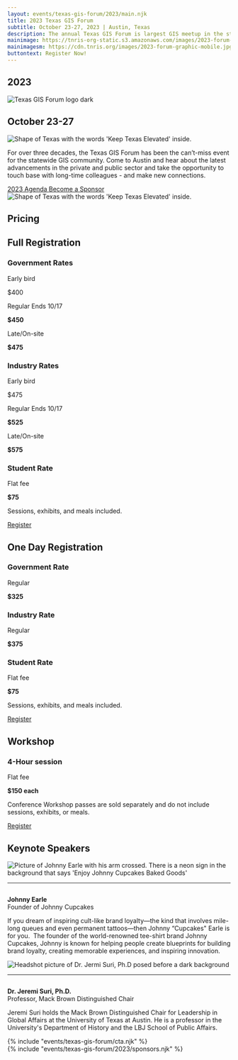```yaml
---
layout: events/texas-gis-forum/2023/main.njk
title: 2023 Texas GIS Forum
subtitle: October 23-27, 2023 | Austin, Texas
description: The annual Texas GIS Forum is largest GIS meetup in the state, offering the network and power of nationally recognized experts in the geospatial field. Register now to attend October 23 - 27, 2023 in Austin, Texas.
mainimage: https://tnris-org-static.s3.amazonaws.com/images/2023-forum-graphic.png
mainimagesm: https://cdn.tnris.org/images/2023-forum-graphic-mobile.jpg
buttontext: Register Now!
---
```


<head>
<link rel="preconnect" href="https://fonts.googleapis.com">
<link rel="preconnect" href="https://fonts.gstatic.com" crossorigin>
<link href="https://fonts.googleapis.com/css2?family=DM+Sans:ital,wght@0,400;0,500;0,700;1,400;1,500;1,700&display=swap" rel="stylesheet">
</head>

<section class="container-md hero">
  <div class="opaque-bg hero-content">
    <div class="hero-header">
      <div class="col">
        <h1>2023</h1>
        <div class="logo">
          <img src="https://tnris-org-static.s3.amazonaws.com/images/tx-gis-forum-dark.png" alt="Texas GIS Forum logo dark">
        </div>
        <h2>October 23-27</h2>
      </div>
      <div class="forum-asset">
        <img class="forum-content" src="https://tnris-org-static.s3.amazonaws.com/images/2023-forum-asset-texas.png" alt="Shape of Texas with the words 'Keep Texas Elevated' inside.">
      </div>
    </div>
    <p class="lead">For over three decades, the Texas GIS Forum has been the can’t-miss event for the statewide GIS community. Come to Austin and hear about the latest advancements in the private and public sector and take the opportunity to touch base with long-time colleagues - and make new connections.</p>
    <div class="button-container row">
      <a class="button-primary" 
        href="/texas-gis-forum/2023/agenda">
        2023 Agenda
      </a>
      <a class="button-secondary"  
        href="/texas-gis-forum/2023/sponsors-and-exhibitors">
        Become a Sponsor
      </a>
    </div>
  </div>
  <div class="forum-asset">
    <img class="forum-content" src="https://tnris-org-static.s3.amazonaws.com/images/2023-forum-asset-texas.png" alt="Shape of Texas with the words 'Keep Texas Elevated' inside.">
  </div>
</section>

<section class="keynotes container-md opaque-bg">
   <h1 class="forum-h1">Pricing</h1>
  <div class="forum-pricing">
    <div class="pricing-card">
      <h2 class="forum-h2">Full Registration</h2>
      <h3 class="forum-h3">Government Rates</h3>
      <div class="sold-out">
        <p class="sold-out">Early bird</p>
           <p class="sold-out">$400</p>
      </div>
      <div>
           <p>Regular <span>Ends 10/17</span></p>
        <p><strong>$450</strong></p>
      </div>
      <div>
        <p>Late/On-site</p>
        <p><strong>$475</strong></p>
      </div>
      <h3 class="forum-h3">Industry Rates</h3>
      <div>
        <p class="sold-out">Early bird</p>
        <p class="sold-out">$475</p>
      </div>
      <div>
        <p>Regular <span>Ends 10/17</span></p>
        <p><strong>$525</strong></p>
      </div>
      <div>
        <p>Late/On-site</p>
        <p><strong>$575</strong></p>
      </div>
      <h3 class="forum-h3">Student Rate</h3>
      <div>
        <p>Flat fee</p>
        <p><strong>$75</strong></p>
      </div>
      <p class="info-text">Sessions, exhibits, and meals included.</p>
      <div class="button-container">  
        <a class="button-primary" 
          href="https://texasgisforum.wildapricot.org/registration" target="_blank">
          Register
        </a>
      </div>
    </div>
    <div class="pricing-card">
      <h2 class="forum-h2">One Day Registration</h2>
      <h3 class="forum-h3">Government Rate</h3>
      <div>
        <p>Regular</p>
        <p><strong>$325</strong></p>
      </div>
      <h3 class="forum-h3">Industry Rate</h3>
      <div>
        <p>Regular</p>
        <p><strong>$375</strong></p>
      </div>
      <h3 class="forum-h3">Student Rate</h3>
      <div>
        <p>Flat fee</p>
        <p><strong>$75</strong></p>
      </div>
      <p class="info-text">Sessions, exhibits, and meals included.</p>
      <div class="button-container">  
        <a class="button-primary" 
          href="https://texasgisforum.wildapricot.org/registration" target="_blank">
          Register
        </a>
      </div>
    </div>
    <div class="pricing-card">
      <h2 class="forum-h2">Workshop</h2>
      <h3 class="forum-h3">4-Hour session</h3>
      <div>
        <p>Flat fee</p>
        <p><strong>$150 each</strong></p>
      </div>
      <p class="info-text">Conference Workshop passes are sold separately and do not include sessions, exhibits, or meals.</p>
      <div class="button-container">  
        <a class="button-primary" 
          href="https://texasgisforum.wildapricot.org/registration" target="_blank">
          Register
        </a>
      </div>
    </div>
  </div>

<h1 class="forum-h1">Keynote Speakers</h1>
   <div style="padding: 0;" class="container">
    <div class="keynote">
      <div class="session-card">
        <div class="session-headshot-main">
          <img src="https://tnris-org-static.s3.amazonaws.com/images/johnny-earle-headshot.jpg" alt="Picture of Johnny Earle with his arm crossed. There is a neon sign in the background that says 'Enjoy Johnny Cupcakes Baked Goods'">
        </div>
        <hr>
        <div class="session-card-details column">
          <p><b>Johnny Earle</b><br>
          Founder of Johnny Cupcakes</p>
          <p>If you dream of inspiring cult-like brand loyalty—the kind that involves mile-long queues and even permanent tattoos—then Johnny “Cupcakes" Earle is for you.  The founder of the world-renowned tee-shirt brand Johnny Cupcakes, Johnny is known for helping people create blueprints for building brand loyalty, creating memorable experiences, and inspiring innovation.</p>
        </div>
      </div>
    </div>
  </div>
  <div style="padding: 0;" class="container">
    <div class="keynote">
      <div class="session-card">
        <div class="session-headshot-main">
          <img src="https://cdn.tnris.org/images/jeremi_suri.jpg" alt="Headshot picture of Dr. Jermi Suri, Ph.D posed before a dark background">
        </div>
        <hr>
        <div class="session-card-details column">
        <p><b>Dr. Jeremi Suri, Ph.D.</b><br>
        Professor, Mack Brown Distinguished Chair</p>
          <p>Jeremi Suri holds the Mack Brown Distinguished Chair for Leadership in Global Affairs at the University of Texas at Austin. He is a professor in the University's Department of History and the LBJ School of Public Affairs.</p>
        </div>
      </div>
    </div>
  </div>
</section>
<section class="container-md opaque-bg">
 <!-- THIS SECTION IS NEEDS TO BE HERE, OR PAGE BRAKES, left blank after request to move pricing above sponsers --->
</section>
{% include "events/texas-gis-forum/cta.njk" %}
<section class="forum-sponsorlist">
  {% include "events/texas-gis-forum/2023/sponsors.njk" %}
</section>